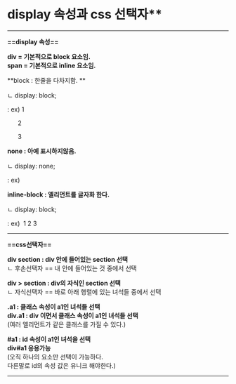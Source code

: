 # display 속성과 css 선택자**

---

**\==display 속성==**  
  
**div = 기본적으로 block 요소임.**  
**span = 기본적으로 inline 요소임.**  
  
**block : 한줄을 다차지함. **

ㄴ display: block;

: ex) 1

      2

      3

  
**none : 아예 표시하지않음.**

ㄴ display: none;

: ex) 

  
**inline-block : 엘리먼트를 글자화 한다.**

ㄴ display: block;

: ex)  1 2 3

---

**\==css선택자==**  
  
**div section : div 안에 들어있는 section 선택**  
ㄴ 후손선택자 == 내 안에 들어있는 것 중에서 선택  
  
**div > section : div의 자식인 section 선택**  
ㄴ 자식선택자 == 바로 아래 행렬에 있는 녀석들 중에서 선택  
  
**.a1 : 클래스 속성이 a1인 녀석들 선택**  
**div.a1 : div 이면서 클래스 속성이 a1인 녀석들 선택**  
(여러 엘리먼트가 같은 클래스를 가질 수 있다.)  
  
**#a1 : id 속성이 a1인 녀석을 선택**  
**div#a1 응용가능**  
(오직 하나의 요소만 선택이 가능하다.  
다른말로 id의 속성 값은 유니크 해야한다.)

---
